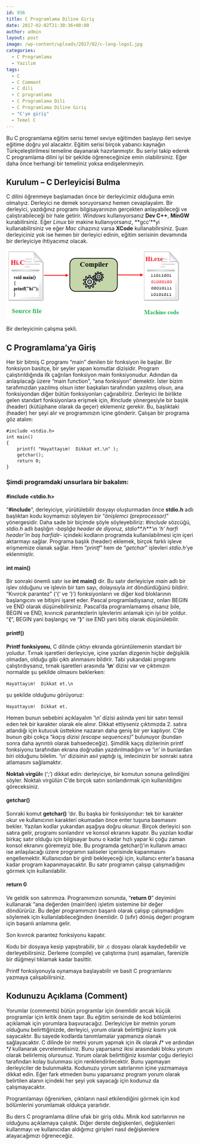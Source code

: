 ```yaml
---
id: 936
title: C Programlama Diline Giriş
date: 2017-02-02T21:30:36+00:00
author: admin
layout: post
image: /wp-content/uploads/2017/02/c-lang-logo1.jpg
categories:
  - C Programlama
  - Yazılım
tags:
  - C
  - C Comment
  - C dili
  - C programlama
  - C Programlama Dili
  - C Programlama Diline Giriş
  - "C'ye giriş"
  - Temel C
---
```

Bu C programlama eğitim serisi temel seviye eğitimden başlayıp ileri seviye eğitime doğru yol alacaktır. Eğitim serisi birçok yabancı kaynağın Türkçeleştirilmesi temeline dayanarak hazırlanmıştır. Bu seriyi takip ederek C programlama dilini iyi bir şekilde öğreneceğinize emin olabilirsiniz. Eğer daha önce herhangi bir temeliniz yoksa endişelenmeyin.

## Kurulum – C Derleyicisi Bulma

C dilini öğrenmeye başlamadan önce bir derleyicimiz olduğuna emin olmalıyız. Derleyici ne demek soruyorsanız hemen cevaplayalım. Bir derleyici, yazdığınız programı bilgisayarınızın gerçekten anlayabileceği ve çalıştırabileceği bir hale getirir. _Windows_ kullanıyorsanız **Dev C++**, **MinGW** kurabilirsiniz. Eğer _Linux_ bir makine kullanıyorsanız, **gcc’**yi kullanabilirsiniz ve eğer _Mac_ cihazınız varsa **XCode** kullanabilirsiniz. Şuan derleyiciniz yok ise hemen bir derleyici edinin, eğitim serisinin devamında bir derleyiciye ihtiyacımız olacak.

[![C Programlama](/wp-content/uploads/2017/02/c-compiling.png)](/wp-content/uploads/2017/02/c-compiling.png)

Bir derleyicinin çalışma şekli.

## C Programlama’ya Giriş

Her bir bitmiş C programı “main” denilen bir fonksiyon ile başlar. Bir fonksiyon basitçe, bir şeyler yapan komutlar dizisidir. Program çalıştırıldığında ilk çağrılan fonksiyon main fonksiyonudur. Adından da anlaşılacağı üzere “main function”, “ana fonksiyon” demektir. İster bizim tarafımızdan yazılmış olsun ister başkaları tarafından yazılmış olsun, ana fonksiyondan diğer bütün fonksiyonları çağırabiliriz. Derleyici ile birlikte gelen standart fonksiyonlara erişmek için, #include yönergesiyle bir başlık (header) (kütüphane olarak da geçer) eklemeniz gerekir. Bu, başlıktaki (header) her şeyi alır ve programınızın içine gönderir. Çalışan bir programa göz atalım:
```
#include <stdio.h>
int main()
{
    printf( "Hayattayım!  Dikkat et.\n" );
    getchar();
    return 0;
}
```
### Şimdi programdaki unsurlara bir bakalım:

#### #include <stdio.h>

“**#include**“, derleyiciye, yürütülebilir dosyayı oluşturmadan önce **stdio.h** adlı başlıktan kodu koymamızı söyleyen bir “_önişlemci (preprocessor)_” yönergesidir. Daha sade bir biçimde şöyle söyleyebiliriz: _#include_ sözcüğü, _stdio.h_ adlı başlığın _-başlığa header de diyoruz, stdio**.h**‘ın ‘h’ harfi header’in baş harfidir-_ içindeki kodların programda kullanılabilmesi için içeri aktarmayı sağlar. Programa başlık (header) eklemek, birçok farklı işleve erişmemize olanak sağlar. Hem “_printf_” hem de “_getchar_” işlevleri _stdio.h_‘ye eklenmiştir.

#### int main()

Bir sonraki önemli satır ise **int main()** dir. Bu satır derleyiciye _main_ adlı bir işlev olduğunu ve işlevin bir tam sayı, dolayısıyla _int_ döndürdüğünü bildirir. “Kıvırcık parantez” (‘{‘ ve ‘}’) fonksiyonların ve diğer kod bloklarının başlangıcını ve bitişini işaret eder. Pascal programladıysanız, onları BEGIN ve END olarak düşünebilirsiniz. Pascal’da programlamamış olsanız bile, BEGIN ve END, kıvırıcık parantezlerin işlevlerini anlamak için iyi bir yoldur. “**{**“, BEGIN yani başlangıç ve “**}**” ise END yani bitiş olarak düşünülebilir.

#### printf()

**Printf fonksiyonu**, C dilinde çıktıyı ekranda görüntülemenin standart bir yoludur. Tırnak işaretleri derleyiciye, içine yazılan dizgenin hiçbir değişiklik olmadan, olduğu gibi çıktı alınmasını bildirir. Tabi yukarıdaki programı çalıştırdıysanız, tırnak işaretleri arasında ‘**\n**‘ dizisi var ve çıktımızın normalde şu şekilde olmasını beklerken:
```
Hayattayım!  Dikkat et.\n
```
şu şekilde olduğunu görüyoruz:
```
Hayattayım!  Dikkat et.
```
Hemen bunun sebebini açıklayalım ‘\n’ dizisi aslında yeni bir satırı temsil eden tek bir karakter olarak ele alınır. Dikkat ettiyseniz çıktımızda 2. satıra atlandığı için kutucuk üsttekine nazaran daha geniş bir yer kaplıyor. C’de bunun gibi çokça “_kaçış dizisi (escape sequences)_” bulunuyor (bundan sonra daha ayrıntılı olarak bahsedeceğiz). Şimdilik kaçış dizilerinin printf fonksiyonu tarafından ekrana doğrudan yazdırılmadığını ve ‘\n’ in bunlardan biri olduğunu bilelim. ‘\n’ dizisinin asıl yaptığı iş, imlecinizin bir sonraki satıra atlamasını sağlamaktır.

**Noktalı virgül**e (‘;’) dikkat edin: derleyiciye, bir komutun sonuna gelindiğini söyler. Noktalı virgülün C’de birçok satırı sonlandırmak için kullanıldığını göreceksiniz.

#### getchar()

Sonraki komut **getchar()** ‘dır. Bu başka bir fonksiyondur: tek bir karakter okur ve kullanıcının karakteri okumadan önce enter tuşuna basmasını bekler. Yazılan kodlar yukarıdan aşağıya doğru okunur. Birçok derleyici son satıra gelir, programı sonlandırır ve konsol ekranını kapatır. Bu yazılan kodlar birkaç satır olduğu için bilgisayar bunu o kadar hızlı yapar ki çoğu zaman konsol ekranını göremeyiz bile. Bu programda getchar()’ın kullanım amacı ise anlaşılacağı üzere programın saliseler içerisinde kapanmasını engellemektir. Kullanıcıdan bir girdi bekleyeceği için, kullanıcı enter’a basana kadar program kapanmayacaktır. Bu satır programın çalışıp çalışmadığını görmek için kullanılabilir.

#### return 0

Ve geldik son satırımıza. Programımızın sonunda, “**return 0**” deyimini kullanarak “ana değerden (main’den) işletim sistemine bir değer döndürürüz. Bu değer programımızın başarılı olarak çalışıp çalışmadığını söylemek için kullanılabileceğinden önemlidir. 0 (sıfır) dönüş değeri program için başarılı anlamına gelir.

Son kıvırcık parantez fonksiyonu kapatır.

Kodu bir dosyaya kesip yapıştırabilir, bir .c dosyası olarak kaydedebilir ve derleyebilirsiniz. Derleme (compile) ve çalıştırma (run) aşamaları, farenizle bir düğmeyi tıklamak kadar basittir.

Printf fonksiyonuyla oynamaya başlayabilir ve basit C programlarını yazmaya çalışabilirsiniz.

## Kodunuzu Açıklama (Comment)

Yorumlar (comments) bütün programlar için önemlidir ancak küçük programlar için kritik önem taşır. Bu eğitim serisinde de kod bölümlerini açıklamak için yorumlara başvuracağız. Derleyiciye bir metnin yorum olduğunu belirttiğinizde, derleyici, yorum olarak belirttiğiniz kısmı yok sayacaktır. Bu sayede kodlarda tanımlamalar yapmanıza olanak sağlayacaktır. C dilinde bir metni yorum yapmak için ilk olarak **/*** ve ardından ***/** kullanarak çevrelemelisiniz. Bunu yaparsanız ikisi arasındaki bloku yorum olarak belirlemiş olursunuz. Yorum olarak belirttiğiniz kısımlar çoğu derleyici tarafından kolay bulunması için renklendirilecektir. Bunu yapmayan derleyiciler de bulunmakta. Kodunuzu yorum satırlarının içine yazmamaya dikkat edin. Eğer fark etmeden bunu yaparsanız program yorum olarak belirtilen alanın içindeki her şeyi yok sayacağı için kodunuz da çalışmayacaktır.

Programlamayı öğrenirken, çıktıların nasıl etkilendiğini görmek için kod bölümlerini yorumlamak oldukça yararlıdır.

Bu ders C programlama diline ufak bir giriş oldu. Minik kod satırlarının ne olduğunu açıklamaya çalıştık. Diğer derste değişkenleri, değişkenleri kullanmayı ve kullanıcıdan aldığımız girişleri nasıl değişkenlere atayacağımızı öğreneceğiz.
